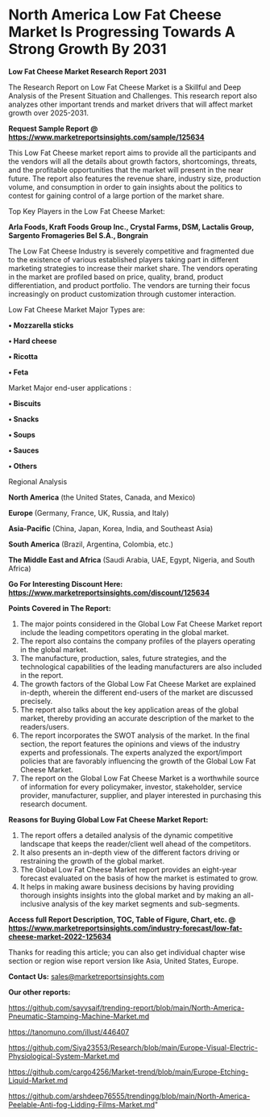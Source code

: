 # North America Low Fat Cheese Market Is Progressing Towards A Strong Growth By 2031

<strong>Low Fat Cheese Market Research Report 2031</strong>

The Research Report on Low Fat Cheese Market is a Skillful and Deep Analysis of the Present Situation and Challenges. This research report also analyzes other important trends and market drivers that will affect market growth over 2025-2031.

<strong>Request Sample Report @ <a href=https://www.marketreportsinsights.com/sample/125634>https://www.marketreportsinsights.com/sample/125634</a></strong>

This Low Fat Cheese market report aims to provide all the participants and the vendors will all the details about growth factors, shortcomings, threats, and the profitable opportunities that the market will present in the near future. The report also features the revenue share, industry size, production volume, and consumption in order to gain insights about the politics to contest for gaining control of a large portion of the market share.

Top Key Players in the Low Fat Cheese Market:

<strong>Arla Foods, Kraft Foods Group Inc., Crystal Farms, DSM, Lactalis Group, Sargento Fromageries Bel S.A., Bongrain</strong>

The Low Fat Cheese Industry is severely competitive and fragmented due to the existence of various established players taking part in different marketing strategies to increase their market share. The vendors operating in the market are profiled based on price, quality, brand, product differentiation, and product portfolio. The vendors are turning their focus increasingly on product customization through customer interaction.

Low Fat Cheese Market Major Types are:

<strong>• Mozzarella sticks

• Hard cheese

• Ricotta

• Feta</strong>

Market Major end-user applications :

<strong>• Biscuits

• Snacks

• Soups

• Sauces

• Others</strong>

Regional Analysis

</u><strong><b>North America</b></strong> (the United States, Canada, and Mexico)

<strong><b>Europe </b></strong>(Germany, France, UK, Russia, and Italy)

<strong><b>Asia-Pacific</b></strong> (China, Japan, Korea, India, and Southeast Asia)

<strong><b>South America</b></strong> (Brazil, Argentina, Colombia, etc.)

<strong><b>The Middle East and Africa</b></strong> (Saudi Arabia, UAE, Egypt, Nigeria, and South Africa)

<strong>Go For Interesting Discount Here: <a href=https://www.marketreportsinsights.com/discount/125634>https://www.marketreportsinsights.com/discount/125634</a></strong>

<strong>Points Covered in The Report:</strong>
<ol>
  <li>The major points considered in the Global Low Fat Cheese Market report include the leading competitors operating in the global market.</li>
  <li>The report also contains the company profiles of the players operating in the global market.</li>
  <li>The manufacture, production, sales, future strategies, and the technological capabilities of the leading manufacturers are also included in the report.</li>
  <li>The growth factors of the Global Low Fat Cheese Market are explained in-depth, wherein the different end-users of the market are discussed precisely.</li>
  <li>The report also talks about the key application areas of the global market, thereby providing an accurate description of the market to the readers/users.</li>
  <li>The report incorporates the SWOT analysis of the market. In the final section, the report features the opinions and views of the industry experts and professionals. The experts analyzed the export/import policies that are favorably influencing the growth of the Global Low Fat Cheese Market.</li>
  <li>The report on the Global Low Fat Cheese Market is a worthwhile source of information for every policymaker, investor, stakeholder, service provider, manufacturer, supplier, and player interested in purchasing this research document.</li>
</ol>
<strong>Reasons for Buying Global Low Fat Cheese Market Report:</strong>

<ol>
  <li>The report offers a detailed analysis of the dynamic competitive landscape that keeps the reader/client well ahead of the competitors.</li>
  <li>It also presents an in-depth view of the different factors driving or restraining the growth of the global market.</li>
  <li>The Global Low Fat Cheese Market report provides an eight-year forecast evaluated on the basis of how the market is estimated to grow.</li>
  <li>It helps in making aware business decisions by having providing thorough insights insights into the global market and by making an all-inclusive analysis of the key market segments and sub-segments.</li>
</ol>
<strong>Access full Report Description, TOC, Table of Figure, Chart, etc. @ <a href=https://www.marketreportsinsights.com/industry-forecast/low-fat-cheese-market-2022-125634>https://www.marketreportsinsights.com/industry-forecast/low-fat-cheese-market-2022-125634</a></strong>


Thanks for reading this article; you can also get individual chapter wise section or region wise report version like Asia, United States, Europe.

<strong>Contact Us:</strong>
sales@marketreportsinsights.com

<strong>Our other reports:</strong>

<a href=https://github.com/sayysaif/trending-report/blob/main/North-America-Pneumatic-Stamping-Machine-Market.md>https://github.com/sayysaif/trending-report/blob/main/North-America-Pneumatic-Stamping-Machine-Market.md</a>

<a href=https://tanomuno.com/illust/446407>https://tanomuno.com/illust/446407</a>

<a href=https://github.com/Siya23553/Research/blob/main/Europe-Visual-Electric-Physiological-System-Market.md>https://github.com/Siya23553/Research/blob/main/Europe-Visual-Electric-Physiological-System-Market.md</a>

<a href=https://github.com/cargo4256/Market-trend/blob/main/Europe-Etching-Liquid-Market.md>https://github.com/cargo4256/Market-trend/blob/main/Europe-Etching-Liquid-Market.md</a>

<a href=https://github.com/arshdeep76555/trendingg/blob/main/North-America-Peelable-Anti-fog-Lidding-Films-Market.md>https://github.com/arshdeep76555/trendingg/blob/main/North-America-Peelable-Anti-fog-Lidding-Films-Market.md</a>"
